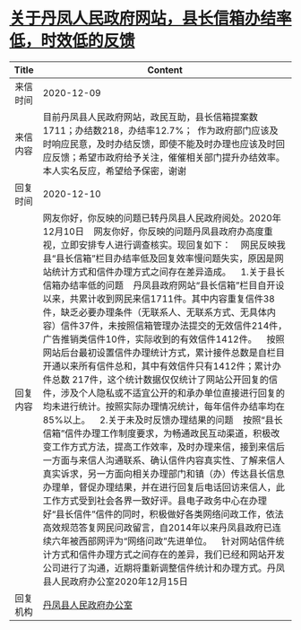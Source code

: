 # <a href="http://www.shangluo.gov.cn/zmhd/ldxxxx.jsp?urltype=leadermail.LeaderMailContentUrl&wbtreeid=1112&leadermailid=6689">关于丹凤人民政府网站，县长信箱办结率低，时效低的反馈</a>
| Title |                                                                                                                                                                                                                                                                                                                                                                                                      Content                                                                                                                                                                                                                                                                                                                                                                                                      |
|:-----:|-------------------------------------------------------------------------------------------------------------------------------------------------------------------------------------------------------------------------------------------------------------------------------------------------------------------------------------------------------------------------------------------------------------------------------------------------------------------------------------------------------------------------------------------------------------------------------------------------------------------------------------------------------------------------------------------------------------------------------------------------------------------------------------------------------------------|
| 来信时间  | 2020-12-09                                                                                                                                                                                                                                                                                                                                                                                                                                                                                                                                                                                                                                                                                                                                                                                                        |
| 来信内容  | 目前丹凤县人民政府网站，政民互助，县长信箱提案数1711；办结数218，办结率12.7%；  作为政府部门应该及时响应民意，及时办结反馈，即使不能及时办理也应该及时回应反馈；希望市政府给予关注，催催相关部门提升办结效率。本人实名反应，希望给予保密，谢谢                                                                                                                                                                                                                                                                                                                                                                                                                                                                                                                                                                                                                                                                                    |
| 回复时间  | 2020-12-10                                                                                                                                                                                                                                                                                                                                                                                                                                                                                                                                                                                                                                                                                                                                                                                                        |
| 回复内容  | 网友你好，你反映的问题已转丹凤县人民政府阅处。2020年12月10日    网友你好，你反映的问题丹凤县政府办高度重视，立即安排专人进行调查核实。现回复如下：    网民反映我县“县长信箱”栏目办结率低及回复效率慢问题失实，原因是网站统计方式和信件办理方式之间存在差异造成。    1.关于县长信箱办结率低的问题    丹凤县政府网站“县长信箱”栏目自开设以来，共累计收到网民来信1711件。其中内容重复信件38件，缺乏必要办理条件（无联系人、无联系方式、无具体内容）信件37件，未按照信箱管理办法提交的无效信件214件，广告推销类信件10件，实际收到的有效信件1412件。    按照网站后台最初设置信件办理统计方式，累计接件总数是自栏目开通以来所有信件总和，其中有效信件只有1412件；累计办件总数 217件，这个统计数据仅仅统计了网站公开回复的信件，涉及个人隐私或不适宜公开的和承办单位直接进行回复的均未进行统计。按照实际办理情况统计，每年信件办结率均在85%以上。    2.关于未及时反馈办理结果的问题    按照“县长信箱”信件办理工作制度要求，为畅通政民互动渠道，积极改变工作方式方法，提高工作效率，及时办理来信，接到来信后一方面与来信人沟通联系、确认信件内容真实性、了解来信人真实诉求，另一方面向相关办理部门和镇（办）传达县长信息办理单，督促办理结果，并在进行回复后电话回访来信人，此工作方式受到社会各界一致好评。县电子政务中心在办理好“县长信件”信件的同时，积极做好各类网络问政工作，依法高效规范答复网民问政留言，自2014年以来丹凤县政府已连续六年被西部网评为“网络问政”先进单位。    针对网站信件统计方式和信件办理方式之间存在的差异，我们已经和网站开发公司进行了沟通，近期将重新调整信件统计和办理方式。丹凤县人民政府办公室2020年12月15日 |
| 回复机构  | <a href="../../categories/agencies/丹凤县人民政府办公室.md">丹凤县人民政府办公室</a>                                                                                                                                                                                                                                                                                                                                                                                                                                                                                                                                                                                                                                                                                                                                                    |